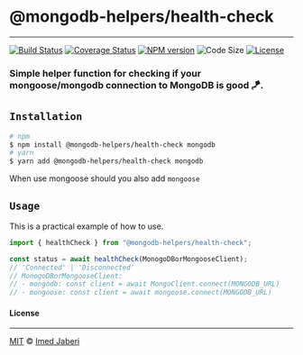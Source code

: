# @mongodb-helpers/health-check

---

[![Build Status][travis-img]][travis-url]
[![Coverage Status][coverage-img]][coverage-url]
[![NPM version][npm-badge]][npm-url]
![Code Size][code-size-badge]
[![License][license-badge]][license-url]

<!-- ***************** -->

[travis-img]: https://travis-ci.com/mongodb-helpers/health-check.svg?branch=master
[travis-url]: https://travis-ci.com/mongodb-helpers/health-check
[coverage-img]: https://coveralls.io/repos/github/mongodb-helpers/health-check/badge.svg?branch=master
[coverage-url]: https://coveralls.io/github/mongodb-helpers/health-check?branch=master
[npm-badge]: https://img.shields.io/npm/v/@mongodb-helpers/health-check.svg?style=flat
[npm-url]: https://www.npmjs.com/package/@mongodb-helpers/health-check
[license-badge]: https://img.shields.io/badge/license-MIT-green.svg?style=flat
[license-url]: https://github.com/mongodb-helpers/health-check/blob/master/LICENSE
[code-size-badge]: https://img.shields.io/github/languages/code-size/mongodb-helpers/health-check
[pr-welcoming-badge]: https://img.shields.io/badge/PRs-welcome-brightgreen.svg?style=flat

<!-- ***************** -->

### Simple helper function for checking if your mongoose/mongodb connection to MongoDB is good 🪁.

## `Installation`

```bash
# npm
$ npm install @mongodb-helpers/health-check mongodb
# yarn
$ yarn add @mongodb-helpers/health-check mongodb
```

When use mongoose should you also add `mongoose`

## `Usage`

This is a practical example of how to use.

```typescript
import { healthCheck } from "@mongodb-helpers/health-check";

const status = await healthCheck(MonogoDBorMongooseClient);
// 'Connected' | 'Disconnected'
// MonogoDBorMongooseClient:
// - mongodb: const client = await MongoClient.connect(MONGODB_URL)
// - mongoose: const client = await mongoose.connect(MONGODB_URL)
```

#### License

---

[MIT](LICENSE) &copy; [Imed Jaberi](https://github.com/3imed-jaberi)
